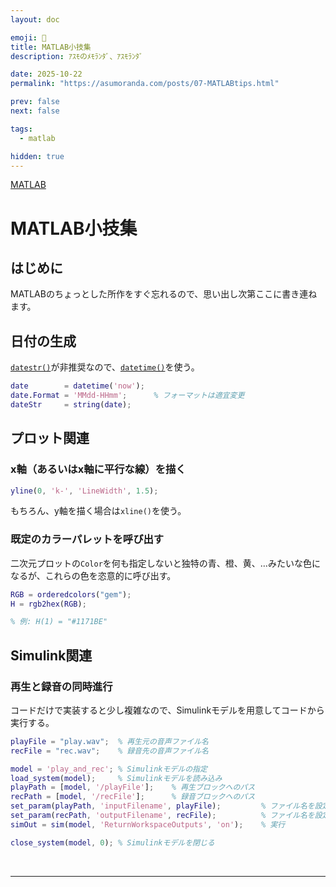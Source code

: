 ```yaml
---
layout: doc

emoji: 🧮
title: MATLAB小技集
description: ｱｽﾓのﾒﾓﾗﾝﾀﾞ、ｱｽﾓﾗﾝﾀﾞ

date: 2025-10-22
permalink: "https://asumoranda.com/posts/07-MATLABtips.html"

prev: false
next: false

tags:
  - matlab

hidden: true
---
```


[MATLAB](../tags/matlab)

# MATLAB小技集

## はじめに

MATLABのちょっとした所作をすぐ忘れるので、思い出し次第ここに書き連ねます。

## 日付の生成

[`datestr()`](https://jp.mathworks.com/help/matlab/ref/datetime.datestr.html)が非推奨なので、[`datetime()`](https://jp.mathworks.com/help/matlab/ref/datetime.html)を使う。

```matlab
date        = datetime('now');
date.Format = 'MMdd-HHmm';      % フォーマットは適宜変更
dateStr     = string(date);
```

## プロット関連

### x軸（あるいはx軸に平行な線）を描く

```matlab
yline(0, 'k-', 'LineWidth', 1.5);
```

もちろん、y軸を描く場合は`xline()`を使う。

### 既定のカラーパレットを呼び出す

二次元プロットの`Color`を何も指定しないと独特の青、橙、黄、…みたいな色になるが、これらの色を恣意的に呼び出す。

```matlab
RGB = orderedcolors("gem");
H = rgb2hex(RGB);

% 例: H(1) = "#1171BE"
```

## Simulink関連

### 再生と録音の同時進行

コードだけで実装すると少し複雑なので、Simulinkモデルを用意してコードから実行する。

<ImageGroup
  :sources="[
    '/images/2025/07-01.webp',
  ]"
  type="big"
  caption="録音先の音声ファイル名はコード側から上書きされるので、モデル側では適当で良い。"
/>

```matlab
playFile = "play.wav";  % 再生元の音声ファイル名
recFile = "rec.wav";    % 録音先の音声ファイル名

model = 'play_and_rec'; % Simulinkモデルの指定
load_system(model);     % Simulinkモデルを読み込み
playPath = [model, '/playFile'];    % 再生ブロックへのパス
recPath = [model, '/recFile'];      % 録音ブロックへのパス
set_param(playPath, 'inputFilename', playFile);         % ファイル名を設定
set_param(recPath, 'outputFilename', recFile);          % ファイル名を設定
simOut = sim(model, 'ReturnWorkspaceOutputs', 'on');    % 実行

close_system(model, 0); % Simulinkモデルを閉じる
```

<br/>

---
